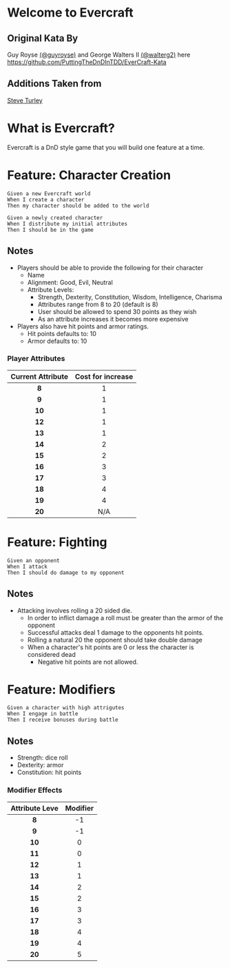 # Welcome to Evercraft

## Original Kata By

Guy Royse [(@guyroyse)](https://twitter.com/guyroyse) and George Walters II [(@walterg2)](https://twitter.com/walterg2) here https://github.com/PuttingTheDnDInTDD/EverCraft-Kata

## Additions Taken from

[Steve Turley](https://github.com/sjturley/evercraft-atdd)

# What is Evercraft?

Evercraft is a DnD style game that you will build one feature at a time.

# Feature: Character Creation

```gherkin
Given a new Evercraft world
When I create a character
Then my character should be added to the world

Given a newly created character
When I distribute my initial attributes
Then I should be in the game
```

## Notes
- Players should be able to provide the following for their character
    - Name
    - Alignment: Good, Evil, Neutral
    - Attribute Levels:
        - Strength, Dexterity, Constitution, Wisdom, Intelligence, Charisma
        - Attributes range from 8 to 20 (default is 8)
        - User should be allowed to spend 30 points as they wish
        - As an attribute increases it becomes more expensive
- Players also have hit points and armor ratings.
  - Hit points defaults to: 10
  - Armor defaults to: 10

### Player Attributes

| Current Attribute | Cost for increase |
|:-----------------:|:-----------------:|
|       __8__       |         1         |
|       __9__       |         1         |
|      __10__       |         1         |
|      __12__       |         1         |
|      __13__       |         1         |
|      __14__       |         2         |
|      __15__       |         2         |
|      __16__       |         3         |
|      __17__       |         3         |
|      __18__       |         4         |
|      __19__       |         4         |
|      __20__       |        N/A        |

# Feature: Fighting

```gherkin
Given an opponent
When I attack
Then I should do damage to my opponent
```

## Notes
- Attacking involves rolling a 20 sided die.
  - In order to inflict damage a roll must be greater than the armor of the opponent
  - Successful attacks deal 1 damage to the opponents hit points.
  - Rolling a natural 20 the opponent should take double damage
  - When a character's hit points are 0 or less the character is considered dead
    - Negative hit points are not allowed.

# Feature: Modifiers

```gherkin
Given a character with high attrigutes
When I engage in battle
Then I receive bonuses during battle
```

## Notes
- Strength: dice roll
- Dexterity: armor
- Constitution: hit points

### Modifier Effects

| Attribute Leve | Modifier |
|:--------------:|:--------:|
|     __8__      |    -1    | 
|     __9__      |    -1    | 
|     __10__     |    0     | 
|     __11__     |    0     | 
|     __12__     |    1     | 
|     __13__     |    1     | 
|     __14__     |    2     | 
|     __15__     |    2     | 
|     __16__     |    3     | 
|     __17__     |    3     | 
|     __18__     |    4     | 
|     __19__     |    4     | 
|     __20__     |    5     | 

